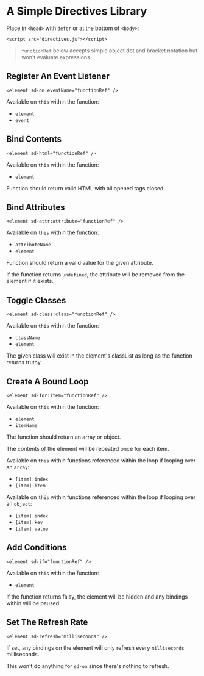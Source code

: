 # A Simple Directives Library

Place in `<head>` with `defer` or at the bottom of `<body>`:

    <script src="directives.js"></script>

> `functionRef` below accepts simple object dot and bracket notation but won't evaluate expressions.

## Register An Event Listener

    <element sd-on:eventName="functionRef" />

Available on `this` within the function:

-   `element`
-   `event`

## Bind Contents

    <element sd-html="functionRef" />

Available on `this` within the function:

-   `element`

Function should return valid HTML with all opened tags closed.

## Bind Attributes

    <element sd-attr:attribute="functionRef" />

Available on `this` within the function:

-   `attributeName`
-   `element`

Function should return a valid value for the given attribute.

If the function returns `undefined`, the attribute will be removed from the element if it exists.

## Toggle Classes

    <element sd-class:class="functionRef" />

Available on `this` within the function:

-   `className`
-   `element`

The given class will exist in the element's classList as long as the function returns truthy.

## Create A Bound Loop

    <element sd-for:item="functionRef" />

Available on `this` within the function:

-   `element`
-   `itemName`

The function should return an array or object.

The contents of the element will be repeated once for each item.

Available on `this` within functions referenced within the loop if looping over an `array`:

-   `[item].index`
-   `[item].item`

Available on `this` within functions referenced within the loop if looping over an `object`:

-   `[item].index`
-   `[item].key`
-   `[item].value`

## Add Conditions

    <element sd-if="functionRef" />

Available on `this` within the function:

-   `element`

If the function returns falsy, the element will be hidden and any bindings within will be paused.

## Set The Refresh Rate

    <element sd-refresh="milliseconds" />

If set, any bindings on the element will only refresh every `milliseconds` milliseconds.

This won't do anything for `sd-on` since there's nothing to refresh.
